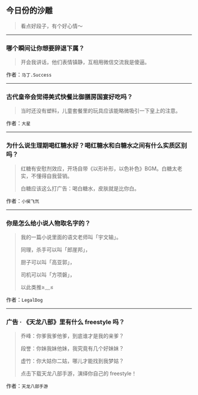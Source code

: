 ## 今日份的沙雕

> 看点好段子，有个好心情～


 
---

### 哪个瞬间让你想要辞退下属？

> 开会我讲话，他们表情镇静，互相用微信交流我是傻逼。


作者：`马丁.Success`

---

### 古代皇帝会觉得美式快餐比御膳房国宴好吃吗？

> 当时还没有塑料，儿童套餐里的玩具应该能略微吸引一下皇上的注意。


作者：`大星`

---

### 为什么说生理期喝红糖水好？喝红糖水和白糖水之间有什么实质区别吗？

> 红糖有安慰剂效应，开场自带《以形补形，以色补色》BGM。白糖太老实，不懂得自我营销。
> 
> 白糖应该这么打广告：喝白糖水，皮肤就是比你白。


作者：`小侯飞氘`

---

### 你是怎么给小说人物取名字的？

> 我的一篇小说里面的语文老师叫「宇文输」。
> 
> 同理，杀手可以叫「郎崖邦」，
> 
> 厨子可以叫「高亚郭」，
> 
> 司机可以叫「方项磐」，
> 
> 以此类推≥﹏≤


作者：`LegalDog`

---

### 广告 · 《天龙八部》里有什么 freestyle 吗？

> 乔峰：你爹我爹他爹，到底谁才是我的亲爹？
> 
> 段誉：你妹我妹他妹，我究竟有几个好妹妹？
> 
> 虚竹：你大姑你二姑，哪儿才能找到我梦姑？
> 
> 点击下载天龙八部手游，演绎你自己的 freestyle！


作者：`天龙八部手游`